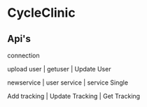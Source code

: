 # CycleClinic

## Api's

connection

upload user |  getuser  | Update User

newservice  | user service | service Single

Add tracking | Update Tracking | Get Tracking

